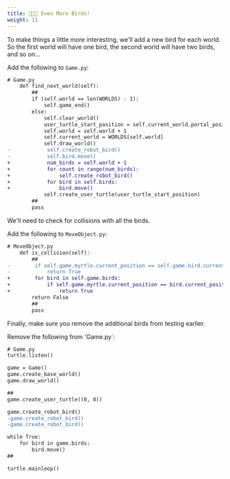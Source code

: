 ```yaml
---
title: 🦅🦅🦅 Even More Birds!
weight: 11
---
```


To make things a little more interesting, we'll add a new bird for each world. So the first world will have one bird, the second world will have two birds, and so on...

Add the following to `Game.py`:

```diff
# Game.py
    def find_next_world(self):
        ##
        if (self.world == len(WORLDS) - 1):
            self.game_end()
        else:
            self.clear_world()
            user_turtle_start_position = self.current_world.portal_position
            self.world = self.world + 1
            self.current_world = WORLDS[self.world]
            self.draw_world()
-            self.create_robot_bird()
-            self.bird.move()
+            num_birds = self.world + 1
+            for count in range(num_birds):
+                self.create_robot_bird()
+            for bird in self.birds:
+                bird.move()
            self.create_user_turtle(user_turtle_start_position)
        ##
        pass
```

We'll need to check for collisions with all the birds.

Add the following to `MoveObject.py`:

```diff
# MoveObject.py
    def is_collision(self):
        ##
-        if self.game.myrtle.current_position == self.game.bird.current_position:
-            return True
+        for bird in self.game.birds:
+            if self.game.myrtle.current_position == bird.current_position:
+                return True
        return False
        ##
        pass
```

Finally, make sure you remove the additional birds from testing earlier.

Remove the following from 'Game.py`:

```diff
# Game.py
turtle.listen()

game = Game()
game.create_base_world()
game.draw_world()

##
game.create_user_turtle((0, 0))

game.create_robot_bird()
-game.create_robot_bird()
-game.create_robot_bird()

while True:
    for bird in game.birds:
        bird.move()
##

turtle.mainloop()
```
